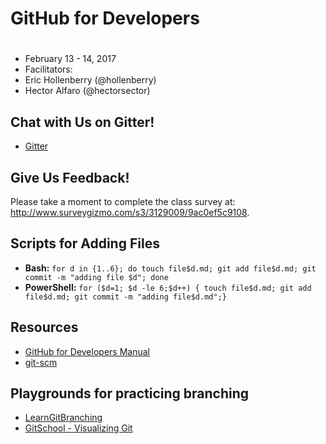 # GitHub for Developers
#

- February 13 - 14, 2017
- Facilitators:
 - Eric Hollenberry (@hollenberry)
 - Hector Alfaro (@hectorsector)

## Chat with Us on Gitter!
- [Gitter](https://gitter.im/open-enrollment/developers-feb-2017?utm_source=share-link&utm_medium=link&utm_campaign=share-link)

## Give Us Feedback!

Please take a moment to complete the class survey at: http://www.surveygizmo.com/s3/3129009/9ac0ef5c9108.

## Scripts for Adding Files

- **Bash:** `for d in {1..6}; do touch file$d.md; git add file$d.md; git commit -m "adding file $d"; done`
- **PowerShell:** `for ($d=1; $d -le 6;$d++) { touch file$d.md; git add file$d.md; git commit -m "adding file$d.md";}`

## Resources

- [GitHub for Developers Manual](manual/github-for-developers-student-manual.pdf)
- [git-scm](https://git-scm.com)

## Playgrounds for practicing branching
- [LearnGitBranching](http://learngitbranching.js.org/?NODEMO)
- [GitSchool - Visualizing Git](http://git-school.github.io/visualizing-git/)
